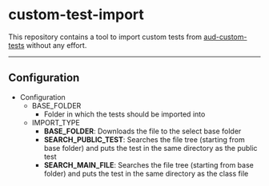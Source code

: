 # custom-test-import

This repository contains a tool to import custom tests from [aud-custom-tests](https://github.com/stormofice/aud-custom-tests) without any effort.

---
## Configuration
* Configuration
  * BASE_FOLDER
    * Folder in which the tests should be imported into
  * IMPORT_TYPE
    * **BASE_FOLDER**: Downloads the file to the select base folder
    * **SEARCH_PUBLIC_TEST**: Searches the file tree (starting from base folder) and puts the test in the same directory as the public test
    * **SEARCH_MAIN_FILE**: Searches the file tree (starting from base folder) and puts the test in the same directory as the class file
